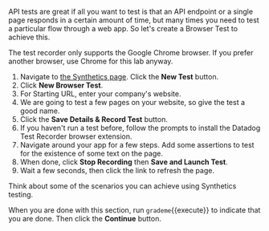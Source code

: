 API tests are great if all you want to test is that an API endpoint or a single page responds in a certain amount of time, but many times you need to test a particular flow through a web app. So let's create a Browser Test to achieve this.

The test recorder only supports the Google Chrome browser. If you prefer another browser, use Chrome for this lab anyway. 

1. Navigate to <a href="https://app.datadoghq.com/synthetics/list" target="_datadog">the Synthetics page</a>. Click the **New Test** button.
2. Click **New Browser Test**.
3. For Starting URL, enter your company's website.
4. We are going to test a few pages on your website, so give the test a good name.
5. Click the **Save Details & Record Test** button. 
6. If you haven't run a test before, follow the prompts to install the Datadog Test Recorder browser extension.
7. Navigate around your app for a few steps. Add some assertions to test for the existence of some text on the page. 
8. When done, click **Stop Recording** then **Save and Launch Test**.
9. Wait a few seconds, then click the link to refresh the page.

Think about some of the scenarios you can achieve using Synthetics testing.

When you are done with this section, run `grademe`{{execute}} to indicate that you are done. Then click the **Continue** button.
